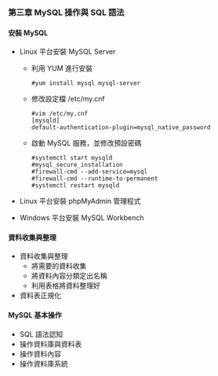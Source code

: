 ### 第三章 MySQL 操作與 SQL 語法
#### 安裝 MySQL 
+ Linux 平台安裝 MySQL Server
  + 利用 YUM 進行安裝
    <pre><code>#yum install mysql mysql-server
    </code></pre>
  + 修改設定檔 /etc/my.cnf
    <pre><code>#vim /etc/my.cnf
    [mysqld]
    default-authentication-plugin=mysql_native_password</code></pre>
  + 啟動 MySQL 服務，並修改預設密碼
    <pre><code>#systemctl start mysqld
    #mysql_secure_installation
    #firewall-cmd --add-service=mysql
    #firewall-cmd --runtime-to-permanent
    #systemctl restart mysqld</code></pre>
    
+ Linux 平台安裝 phpMyAdmin 管理程式
+ Windows 平台安裝 MySQL Workbench

#### 資料收集與整理
+ 資料收集與整理
  + 將需要的資料收集
  + 將資料內容分類定出名稱
  + 利用表格將資料整理好
+ 資料表正規化
#### MySQL 基本操作
+ SQL 語法認知
+ 操作資料庫與資料表
+ 操作資料內容
+ 操作資料庫系統